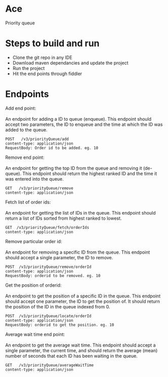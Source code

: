 # Ace
Priority queue

# Steps to build and run
- Clone the git repo in any IDE
- Download maven dependancies and update the project
- Run the project
- Hit the end points through fiddler


# Endpoints

Add end point: <br></br>
An endpoint for adding a ID to queue (enqueue). This endpoint should
accept two parameters, the ID to enqueue and the time at which the ID
was added to the queue. 
```
POST   /v3/priorityQueue/add
content-type: application/json
RequestBody: Order id to be added. eg. 10
```

Remove end point: <br></br>
An endpoint for getting the top ID from the queue and removing it (de-
queue). This endpoint should return the highest ranked ID and the time
it was entered into the queue.

```
GET   /v3/priorityQueue/remove
content-type: application/json

```

Fetch list of order ids: <br></br>
An endpoint for getting the list of IDs in the queue. This endpoint should
return a list of IDs sorted from highest ranked to lowest.

```
GET  /v3/priorityQueue/fetch/orderIds
content-type: application/json
```

Remove particular order id: <br></br>
An endpoint for removing a specific ID from the queue. This endpoint
should accept a single parameter, the ID to remove.

```
POST  /v3/priorityQueue/remove/orderId
content-type: application/json
RequestBody: orderid to be removed. eg. 10
```

Get the position of orderid: <br></br>
An endpoint to get the position of a specific ID in the queue. This endpoint
should accept one parameter, the ID to get the position of. It should return
the position of the ID in the queue indexed from 0.

```
POST  /v3/priorityQueue/locate/orderId
content-type: application/json
RequestBody: orderid to get the position. eg. 10
```

Average wait time end point: <br></br>
An endpoint to get the average wait time. This endpoint should accept a
single parameter, the current time, and should return the average (mean)
number of seconds that each ID has been waiting in the queue.

```
GET   /v3/priorityQueue/averageWaitTime
content-type: application/json
```
